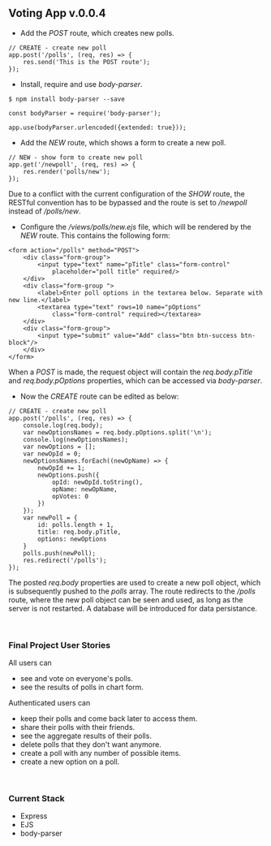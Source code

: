 ## Voting App v.0.0.4

* Add the *POST* route, which creates new polls.

```
// CREATE - create new poll
app.post('/polls', (req, res) => {
	res.send('This is the POST route');
});
```

* Install, require and use *body-parser*.

```
$ npm install body-parser --save
```
```
const bodyParser = require('body-parser');
```
```
app.use(bodyParser.urlencoded({extended: true}));
```

* Add the *NEW* route, which shows a form to create a new poll.

```
// NEW - show form to create new poll
app.get('/newpoll', (req, res) => {
	res.render('polls/new');
});
```
Due to a conflict with the current configuration of the *SHOW* route, the RESTful convention has to be bypassed and the route is set to */newpoll* instead of */polls/new*.

* Configure the */views/polls/new.ejs* file, which will be rendered by the *NEW* route. This contains the following form:

```
<form action="/polls" method="POST">
	<div class="form-group">
		<input type="text" name="pTitle" class="form-control"
			placeholder="poll title" required/>
	</div>			
	<div class="form-group ">
		<label>Enter poll options in the textarea below. Separate with new line.</label>
		<textarea type="text" rows=10 name="pOptions" 
			class="form-control" required></textarea>	
	</div>		
	<div class="form-group">
		<input type="submit" value="Add" class="btn btn-success btn-block"/>
	</div>		
</form>
```
When a *POST* is made, the request object will contain the *req.body.pTitle* and *req.body.pOptions* properties, which can be accessed via *body-parser*.

* Now the *CREATE* route can be edited as below:

```
// CREATE - create new poll
app.post('/polls', (req, res) => {
	console.log(req.body);
	var newOptionsNames = req.body.pOptions.split('\n');
	console.log(newOptionsNames);
	var newOptions = [];
	var newOpId = 0;
	newOptionsNames.forEach((newOpName) => {
		newOpId += 1;
		newOptions.push({
			opId: newOpId.toString(),
			opName: newOpName,
			opVotes: 0
		})
	});
	var newPoll = {
		id: polls.length + 1,
		title: req.body.pTitle,
		options: newOptions
	}
	polls.push(newPoll);
	res.redirect('/polls');
});
```
The posted *req.body* properties are used to create a new poll object, which is subsequently pushed to the *polls* array.
The route redirects to the */polls* route, where the new poll object can be seen and used, as long as the server is not restarted. A database will be introduced for data persistance.



&nbsp;
  
### Final Project User Stories

All users can 
* see and vote on everyone's polls.
* see the results of polls in chart form.

Authenticated users can 
* keep their polls and come back later to access them.
* share their polls with their friends.
* see the aggregate results of their polls.
* delete polls that they don't want anymore.
* create a poll with any number of possible items. 
* create a new option on a poll.
  
&nbsp;
  
### Current Stack

* Express
* EJS
* body-parser